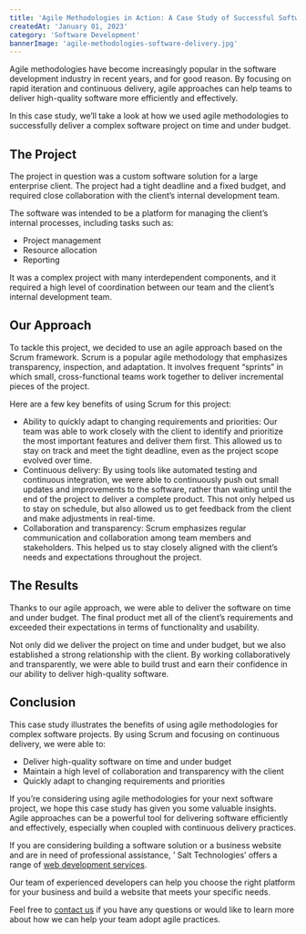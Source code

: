 ```yaml
---
title: 'Agile Methodologies in Action: A Case Study of Successful Software Delivery'
createdAt: 'January 01, 2023'
category: 'Software Development'
bannerImage: 'agile-methodologies-software-delivery.jpg'
---
```


Agile methodologies have become increasingly popular in the software development industry in recent years, and for good reason. By focusing on rapid iteration and continuous delivery, agile approaches can help teams to deliver high-quality software more efficiently and effectively.

In this case study, we’ll take a look at how we used agile methodologies to successfully deliver a complex software project on time and under budget.

## The Project

The project in question was a custom software solution for a large enterprise client. The project had a tight deadline and a fixed budget, and required close collaboration with the client’s internal development team.

The software was intended to be a platform for managing the client’s internal processes, including tasks such as:

- Project management
- Resource allocation
- Reporting

It was a complex project with many interdependent components, and it required a high level of coordination between our team and the client’s internal development team.

## Our Approach

To tackle this project, we decided to use an agile approach based on the Scrum framework. Scrum is a popular agile methodology that emphasizes transparency, inspection, and adaptation. It involves frequent “sprints” in which small, cross-functional teams work together to deliver incremental pieces of the project.

Here are a few key benefits of using Scrum for this project:

- Ability to quickly adapt to changing requirements and priorities: Our team was able to work closely with the client to identify and prioritize the most important features and deliver them first. This allowed us to stay on track and meet the tight deadline, even as the project scope evolved over time.
- Continuous delivery: By using tools like automated testing and continuous integration, we were able to continuously push out small updates and improvements to the software, rather than waiting until the end of the project to deliver a complete product. This not only helped us to stay on schedule, but also allowed us to get feedback from the client and make adjustments in real-time.
- Collaboration and transparency: Scrum emphasizes regular communication and collaboration among team members and stakeholders. This helped us to stay closely aligned with the client’s needs and expectations throughout the project.

## The Results

Thanks to our agile approach, we were able to deliver the software on time and under budget. The final product met all of the client’s requirements and exceeded their expectations in terms of functionality and usability.

Not only did we deliver the project on time and under budget, but we also established a strong relationship with the client. By working collaboratively and transparently, we were able to build trust and earn their confidence in our ability to deliver high-quality software.

## Conclusion

This case study illustrates the benefits of using agile methodologies for complex software projects. By using Scrum and focusing on continuous delivery, we were able to:

- Deliver high-quality software on time and under budget
- Maintain a high level of collaboration and transparency with the client
- Quickly adapt to changing requirements and priorities

If you’re considering using agile methodologies for your next software project, we hope this case study has given you some valuable insights. Agile approaches can be a powerful tool for delivering software efficiently and effectively, especially when coupled with continuous delivery practices.

If you are considering building a software solution or a business website and are in need of professional assistance, ’ Salt Technologies’ offers a range of [web development services](/web-development).

Our team of experienced developers can help you choose the right platform for your business and build a website that meets your specific needs.

Feel free to [contact us](/contact-us) if you have any questions or would like to learn more about how we can help your team adopt agile practices.
